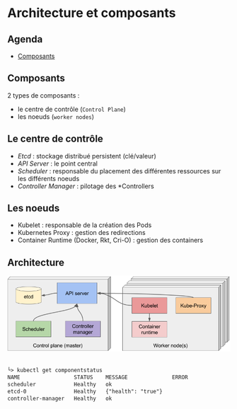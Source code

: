 # Architecture et composants

<!-- .slide: class="page-title" -->



## Agenda

- [Composants](#/k8s-components)



## Composants

<!-- .slide: id="k8s-components" -->

2 types de composants :

- le centre de contrôle (`Control Plane`)
- les noeuds (`worker nodes`)



## Le centre de contrôle

- _Etcd_ : stockage distribué persistent (clé/valeur)
- _API Server_ : le point central
- _Scheduler_ : responsable du placement des différentes ressources sur les différents noeuds
- _Controller Manager_ : pilotage des *Controllers



## Les noeuds

- Kubelet : responsable de la création des Pods
- Kubernetes Proxy : gestion des redirections
- Container Runtime (Docker, Rkt, Cri-O) : gestion des containers



## Architecture

![internals](ressources/kubia-k8s-internals.png)


```shell

└> kubectl get componentstatus
NAME                 STATUS    MESSAGE              ERROR
scheduler            Healthy   ok
etcd-0               Healthy   {"health": "true"}
controller-manager   Healthy   ok
```



<!-- .slide: class="page-questions" -->
